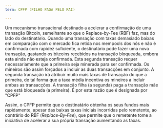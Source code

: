 ```yaml
---
term: CPFP (FILHO PAGA PELO PAI)

---
```

Um mecanismo transacional destinado a acelerar a confirmação de uma transação Bitcoin, semelhante ao que o Replace-by-Fee (RBF) faz, mas do lado do destinatário. Quando uma transação com taxas demasiado baixas em comparação com o mercado fica retida nos mempools dos nós e não é confirmada com rapidez suficiente, o destinatário pode fazer uma nova transação, gastando os bitcoins recebidos na transação bloqueada, embora esta ainda não esteja confirmada. Esta segunda transação requer necessariamente que a primeira seja minerada para ser confirmada. Os mineiros são assim forçados a incluir as duas transacções em conjunto. A segunda transação irá atribuir muito mais taxas de transação do que a primeira, de tal forma que a taxa média incentiva os mineiros a incluir ambas as transacções. A transação filha (a segunda) paga a transação mãe que está bloqueada (a primeira). É por esta razão que é designada por "CPFP"

Assim, o CPFP permite que o destinatário obtenha os seus fundos mais rapidamente, apesar das baixas taxas iniciais incorridas pelo remetente, ao contrário do RBF (*Replace-By-Fee*), que permite que o remetente tome a iniciativa de acelerar a sua própria transação aumentando as taxas.